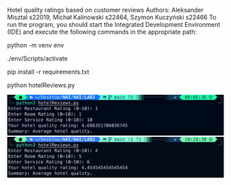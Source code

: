 Hotel quality ratings based on customer reviews
Authors: Aleksander Misztal s22019, Michał Kalinowski s22464, Szymon Kuczyński s22466
To run the program, you should start the Integrated Development Environment (IDE) and execute the following commands in the appropriate path:

python -m venv env

./env/Scripts/activate

pip install -r requirements.txt

python hotelReviews.py

![Alt text](image.png)
![Alt text](image1.png)
